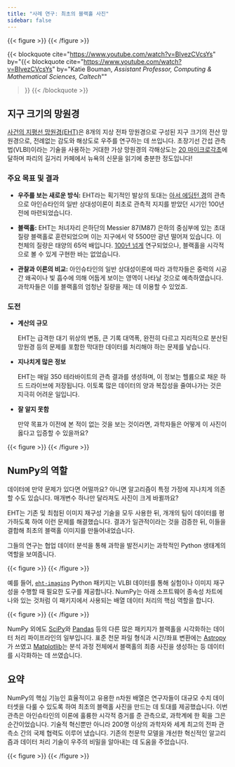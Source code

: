 ```yaml
---
title: "사례 연구: 최초의 블랙홀 사진"
sidebar: false
---
```


{{< figure >}}
{{< /figure >}}

{{< blockquote
  cite="https://www.youtube.com/watch?v=BIvezCVcsYs"
  by="{{< blockquote cite="https://www.youtube.com/watch?v=BIvezCVcsYs" by="Katie Bouman, _Assistant Professor, Computing & Mathematical Sciences, Caltech_""
>}}
{{< /blockquote >}}

## 지구 크기의 망원경

[사건의 지평선 망원경(EHT)](https://eventhorizontelescope.org)은 8개의 지상 전파 망원경으로 구성된 지구 크기의 전산 망원경으로, 전례없는 감도와 해상도로 우주를 연구하는 데 쓰입니다.  초장기선 간섭 관측법(VLBI)이라는 기술을 사용하는 거대한 가상 망원경의 각해상도는 [20 마이크로각초][resolution]에 달하며 파리의 길거리 카페에서 뉴욕의 신문을 읽기에 충분한 정도입니다!

[resolution]: https://eventhorizontelescope.org/press-release-april-10-2019-astronomers-capture-first-image-black-hole

### 주요 목표 및 결과

- **우주를 보는 새로운 방식:** EHT라는 획기적인 발상의 토대는 [아서 에딩턴 경][eddington]의 관측으로 아인슈타인의 일반 상대성이론이 최초로 관측적 지지를 받았던 시기인 100년 전에 마련되었습니다.

- **블랙홀:** EHT는 처녀자리 은하단의 Messier 87(M87) 은하의 중심부에 있는 초대질량 블랙홀로 훈련되었으며 이는 지구에서 약 5500만 광년 떨어져 있습니다. 이 천체의 질량은 태양의 65억 배입니다. [100년 넘게](https://www.jpl.nasa.gov/news/news.php?feature=7385) 연구되었으나, 블랙홀을 시각적으로 볼 수 있게 구현한 바는 없었습니다.

- **관찰과 이론의 비교:** 아인슈타인의 일반 상대성이론에 따라 과학자들은 중력의 시공간 왜곡이나 빛 흡수에 의해 어둡게 보이는 영역이 나타날 것으로 예측하였습니다. 과학자들은 이를 블랙홀의 엄청난 질량을 재는 데 이용할 수 있었죠.

[eddington]: https://en.wikipedia.org/wiki/Eddington_experiment

### 도전

- **계산의 규모**

  EHT는 급격한 대기 위상의 변동, 큰 기록 대역폭, 완전히 다르고 지리적으로 분산된 망원경 등의 문제를 포함한 막대한 데이터를 처리해야 하는 문제를 낳습니다.

- **지나치게 많은 정보**

  EHT는 매일 350 테라바이트의 관측 결과를 생성하며, 이 정보는 헬륨으로 채운 하드 드라이브에 저장됩니다. 이토록 많은 데이터의 양과 복잡성을 줄여나가는 것은 지극히 어려운 일입니다.

- **잘 알지 못함**

  만약 목표가 이전에 본 적이 없는 것을 보는 것이라면, 과학자들은 어떻게 이 사진이 옳다고 입증할 수 있을까요?

{{< figure >}}
{{< /figure >}}

## NumPy의 역할

데이터에 만약 문제가 있다면 어떨까요? 아니면 알고리즘이 특정 가정에 지나치게 의존할 수도 있습니다. 매개변수 하나만 달라져도 사진이 크게 바뀔까요?

EHT는 기존 및 최첨된 이미지 재구성 기술을 모두 사용한 뒤, 개개의 팀이 데이터를 평가하도록 하여 이런 문제를 해결했습니다. 결과가 일관적이라는 것을 검증한 뒤, 이들을 결합해 최초의 블랙홀 이미지를 만들어내었습니다.

그들의 연구는 협업 데이터 분석을 통해 과학을 발전시키는 과학적인 Python 생태계의 역할을 보여줍니다.

{{< figure >}}
{{< /figure >}}

예를 들어, [`eht-imaging`][ehtim] Python 패키지는 VLBI 데이터를 통해 실험이나 이미지 재구성을 수행할 때 필요한 도구를 제공합니다.
NumPy는 아래 소프트웨어 종속성 차트에 나와 있는 것처럼 이 패키지에서 사용되는 배열 데이터 처리의 핵심 역할을 합니다.

{{< figure >}}
{{< /figure >}}

[ehtim]: https://github.com/achael/eht-imaging

NumPy 외에도 [SciPy](https://www.scipy.org)와 [Pandas](https://pandas.io) 등의 다른 많은 패키지가 블랙홀을 시각화하는 데이터 처리 파이프라인의 일부입니다.
표준 천문 파일 형식과 시간/좌표 변환에는 [Astropy][astropy]가 쓰였고 [Matplotlib][mpl]는 분석 과정 전체에서 블랙홀의 최종 사진을 생성하는 등 데이터를 시각화하는 데 쓰였습니다.

[astropy]: https://www.astropy.org/
[mpl]: https://matplotlib.org/

## 요약

NumPy의 핵심 기능인 효율적이고 유용한 n차원 배열은 연구자들이 대규모 수치 데이터셋을 다룰 수 있도록 하여 최초의 블랙홀 사진을 만드는 데 토대를 제공했습니다. 이번 관측은 아인슈타인의 이론에 훌륭한 시각적 증거를 준 관측으로, 과학계에 한 획을 그은 순간이었습니다. 기술적 혁신뿐만 아니라 200명 이상의 과학자와 세계 최고의 전파 관측소 간의 국제 협력도 이루어 냈습니다.  기존의 천문학 모델을 개선한 혁신적인 알고리즘과 데이터 처리 기술이 우주의 비밀을 알아내는 데 도움을 주었습니다.

{{< figure >}}
{{< /figure >}}

